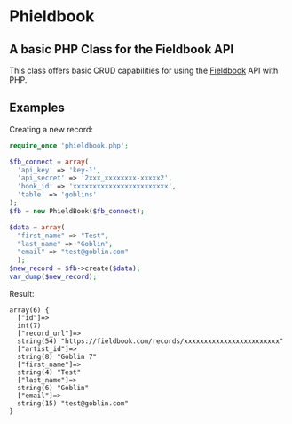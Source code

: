 # Phieldbook
## A basic PHP Class for the Fieldbook API

This class offers basic CRUD capabilities for using the [Fieldbook](https://fieldbook.com/) API with PHP.

## Examples

Creating a new record:
```php
require_once 'phieldbook.php';

$fb_connect = array(
  'api_key' => 'key-1',
  'api_secret' => '2xxx_xxxxxxxx-xxxxx2',
  'book_id' => 'xxxxxxxxxxxxxxxxxxxxxxxx',
  'table' => 'goblins'
);
$fb = new PhieldBook($fb_connect);

$data = array(
  "first_name" => "Test",
  "last_name" => "Goblin",
  "email" => "test@goblin.com"
  );
$new_record = $fb->create($data);
var_dump($new_record);
```

Result:
```
array(6) {
  ["id"]=>
  int(7)
  ["record_url"]=>
  string(54) "https://fieldbook.com/records/xxxxxxxxxxxxxxxxxxxxxxxx"
  ["artist_id"]=>
  string(8) "Goblin 7"
  ["first_name"]=>
  string(4) "Test"
  ["last_name"]=>
  string(6) "Goblin"
  ["email"]=>
  string(15) "test@goblin.com"
}
```